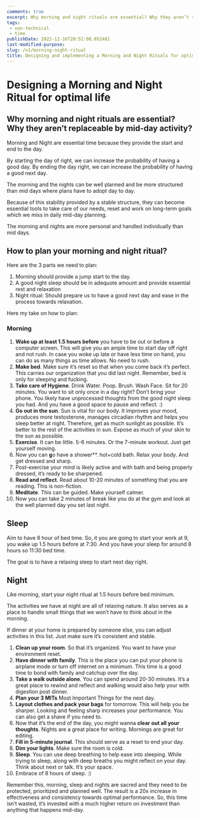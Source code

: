 ```yaml
---
comments: true
excerpt: Why morning and night rituals are essential? Why they aren’t replaceable by mid-day activity? And how to plan them optimally for 500x return on investment?
tags:
 - non-technical
 - time
publishDate: 2022-12-16T20:52:08.052481
last-modified-purpose:
slug: /v1/morning-night-ritual
title: Designing and implementing a Morning and Night Rituals for optimal life
---
```


# Designing a Morning and Night Ritual for optimal life

## Why morning and night rituals are essential? Why they aren’t replaceable by mid-day activity?

Morning and Night are essential time because they provide the start and end to the day.

By starting the day of right, we can increase the probability of having a good day. By ending the day right, we can increase the probability of having a good next day.

The morning and the nights can be well planned and be more structured than  mid days where plans have to adopt day to day.

Because of this stability provided by a stable structure, they can become essential tools to take care of our needs, reset and work on long-term goals which we miss in daily mid-day planning.

The morning and nights are more personal and handled individually than mid days.

## How to plan your morning and night ritual?

Here are the 3 parts we need to plan:

1. Morning should provide a jump start to the day.
2. A good night sleep should be in adequote amount  and provide essential rest and relaxation
3. Night ritual: Should prepare us to have a good next day and ease in the process towards relaxation.

Here my take on how to plan:

### Morning

1. **Wake up at least 1.5 hours before** you have to be out or before a computer screen. This will give you an ample time to start day off right and not rush. In case you woke up late or have less time on hand, you can do as many things as time allows. No need to rush.
2. **Make bed**. Make sure it’s reset so that when you come back it’s perfect. This carries our organization that you did last night. Remember, bed is only for sleeping and fucking.
3. **Take care of Hygiene**. Drink Water. Poop. Brush. Wash Face. Sit for 20 minutes. You want to sit only once in a day right? Don’t bring your phone. You likely have unprocessed thoughts from the good night sleep you had. And you have a good space to pause and reflect. :)
4. **Go out in the sun**. Sun is vital for our body. It improves your mood, produces more testosterone, manages circadian rhythm and helps you sleep better at night. Therefore, get as much sunlight as possible. It’s better to the rest of the activities in sun. Expose as much of your skin to the sun as possible.
5. **Exercise**. It can be little. 5-6 minutes. Or the 7-minute workout. Just get yourself moving.
6. Now you can **g**o have a shower**. hot+cold bath. Relax your body. And get dressed and sharp.
7. Post-exercise your mind is likely active and with bath and being properly dressed, it’s ready to be sharpened.
8. **Read and reflect**. Read about 10-20 minutes of something that you are reading. This is non-fiction.
9. **Meditate**. This can be guided. Make yourself calmer.
10. Now you can take 2 minutes of break like you do at the gym and look at the well planned day you set last night.

## Sleep

Aim to have 8 hour of bed time. So, it you are going to start your work at 9, you wake up 1.5 hours before at 7:30. And you have your sleep for around 8 hours so 11:30 bed time.

The goal is to have a relaxing sleep to start next day right.

## Night

Like morning, start your night ritual at 1.5 hours before bed minimum.

The activities we have at night are all of relaxing nature.  It also serves as a place to handle small things that we won’t have to think about in the morning.

If dinner at your home is prepared by someone else, you can adjust activities in this list. Just make sure it’s consistent and stable.

1. **Clean up your room**. So that it’s organized. You want to have your environment reset.
2. **Have dinner with family**. This is the place you can put your phone is airplane mode or turn off internet on a minimum. This time is a good time to bond with family and catchup over the day.
3. **Take a walk outside alone**. You can spend around 20-30 minutes. It’s a great place to rewind and reflect and walking would also help your with digestion post dinner.
4. **Plan your 3 MITs** Most Important Things for the next day.
5. **Layout clothes and pack your bags** for tomorrow. This will help you be sharper. Looking and feeling sharp increases your performance. You can also get a shave if you need to.
6. Now that it’s the end of the day, you might wanna **clear out all your thoughts**. Nights are a great place for writing. Mornings are great for editing.
7. **Fill in 5-minute journal**. This should serve as a reset to end your day.
8. **Dim your lights**. Make sure the room is cold.
9. **Sleep**. You can use deep breathing to help ease into sleeping. While trying to sleep, along with deep breaths you might reflect on your day. Think about next or talk. It’s your space.
10. Embrace of 8 hours of sleep. :)

Remember this, morning, sleep and nights are sacred and they need to be protected, prioritized and planned well. The result is a 20x increase in effectiveness and consistency towards optimal performance. So, this time isn’t wasted, it’s invested with a much higher return on investment than anything that happens mid-day.
